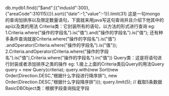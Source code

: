 db.mydb1.find({"$and":[{"indusId":300},{"areaCode":310115}]}).sort({"date":-1,"value":-1}).limit(31)
这是一句mongo的查询加排序以及限定数量语句，下面就来用java写这句查询并且介绍下他其中的api以及类的用法
Criteria类：它封装所有的语句，以方法的形式进行查询
eg: 1.Criteria.where("操作的字段名").is("值").and("操作的字段名").is("值");
      还有种多条件查询就是Criteria.where("操作的字段名").is("值")
                                  .andOperator(Criteria.where("操作的字段名").is("值"));
    2.Criteria.andOperator(Criteria.where("操作的字段名").is("值"),Criteria.where("操作的字段名").in("值"))
Query类：这是将语句进行封装或者添加排序之类的操作
eg: 1.接上上面的Criteria类后Query的用法Query query = new Query(criteria);
                                       query.with(new Sort(new Order(Direction.DESC,"根据什么字段进行降序排"),
                                       new Order(Direction.DESC,"根据什么字段降序排")));
                                       query.limit(5); // 截取5条数据
BasicDBObject类：根据字段查询指定字段